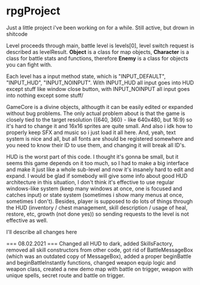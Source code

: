 # rpgProject

Just a little project i've been working on for a while.
Still active, but drown in shitcode

Level proceeds through main, battle level is levels[0], level switch request is described as levelResult.
<b>Object</b> is a class for map objects, <b>Character</b> is a class for battle stats and functions, therefore <b>Enemy</b> is a class for objects you can fight with.

Each level has a input method state, which is "INPUT_DEFAULT", "INPUT_HUD", "INPUT_NOINPUT".
With INPUT_HUD all input goes into HUD except stuff like window close button,
with INPUT_NOINPUT all input goes into nothing except some stuff/

GameCore is a divine objects, althougth it can be easily edited or expanded without bug problems. The only actual problem about is that the game is closely tied to the
target resolution ({640, 360} - like 640x480, but 16:9) so it's hard to change it and 16x16 sprites are quite small. And also i idk how to properly keep SFX and music
so i just load it all here. And, yeah, text system is nice and all, but all fonts are should be registered somewhere and you need to know their ID to use them, and
changing it will break all ID's.

HUD is the worst part of this code. I thought it's gonna be small, but it seems this game depends on it too much, so I had
to make a big interface and make it just like a whole sub-level and now it's insanely hard to edit and expand.
I would be glad if somebody will give some info about good HUD architecture in this situation, I don't think it's effective to use regular
windows-like system (keep many windows at once, one is focused and catches input) or state system (sometimes i show many menus at once, sometimes I don't).
Besides, player is supposed to do lots of things through the HUD (inventory / chest management, skill description / usage of heal, restore, etc, growth (not done yes)) so
sending requests to the level is not effective as well.

I'll describe all changes here

=== 08.02.2021 ===
Changed all HUD to dark, added SkillsFactory, removed all skill constructors from other code, got rid of BattleMessageBox (which was an outdated copy of MessageBox), added a proper beginBattle and beginBattleInstantly functions, changed weapon equip logic and weapon class, created a new demo map with battle on trigger, weapon with unique spells, secret route and battle on trigger.
